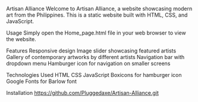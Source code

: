 Artisan Alliance
Welcome to Artisan Alliance, a website showcasing modern art from the Philippines.
This is a static website built with HTML, CSS, and JavaScript.

Usage
Simply open the Home_page.html file in your web browser to view the website.

Features
Responsive design
Image slider showcasing featured artists
Gallery of contemporary artworks by different artists
Navigation bar with dropdown menu
Hamburger icon for navigation on smaller screens

Technologies Used
HTML
CSS
JavaScript
Boxicons for hamburger icon
Google Fonts for Barlow font

Installation
https://github.com/Pluggedaxe/Artisan-Alliance.git
